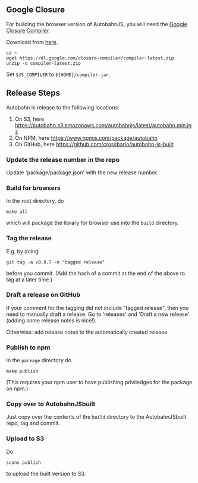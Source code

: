 ## Google Closure

For building the browser version of AutobahnJS, you will need the [Google Closure Compiler](https://developers.google.com/closure/compiler/index).

Download from [here](https://dl.google.com/closure-compiler/compiler-latest.zip).

    cd ~
    wget https://dl.google.com/closure-compiler/compiler-latest.zip
    unzip -o compiler-latest.zip

Set `$JS_COMPILER` to `${HOME}/compiler.jar`.


## Release Steps

Autobahn is release to the following locations:

1. On S3, here https://autobahn.s3.amazonaws.com/autobahnjs/latest/autobahn.min.jgz
2. On NPM, here https://www.npmjs.com/package/autobahn
3. On GitHub, here https://github.com/crossbario/autobahn-js-built

### Update the release number in the repo

Update 'package/package.json' with the new release number.


### Build for browsers

In the root directory, do 

```
make all
``` 

which will package the library for browser use into the `build` directory.


### Tag the release

E.g. by doing

```
git tag -a v0.9.7 -m "tagged release"
```

before you commit. (Add the hash of a commit at the end of the above to tag at a later time.)


### Draft a release on GitHub

If your comment for the tagging did not include "tagged release", then you need to manually draft a release. Go to 'releases' and 'Draft a new release' (adding some release notes is nice!).

Otherwise: add release notes to the automatically created release.


### Publish to npm

In the `package` directory do

```
make publish
```

(This requires your npm user to have publishing priviledges for the package on npm.)


### Copy over to AutobahnJSbuilt

Just copy over the contents of the `build` directory to the AutobahnJSbuilt repo, tag and commit.


### Upload to S3

Do

```
scons publish
```

to upload the built version to S3.
